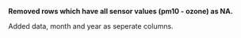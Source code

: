 <b> Removed rows which have all sensor values (pm10 - ozone) as NA. </b>
 
 <p>
Added data, month and year as seperate columns.
</p>
